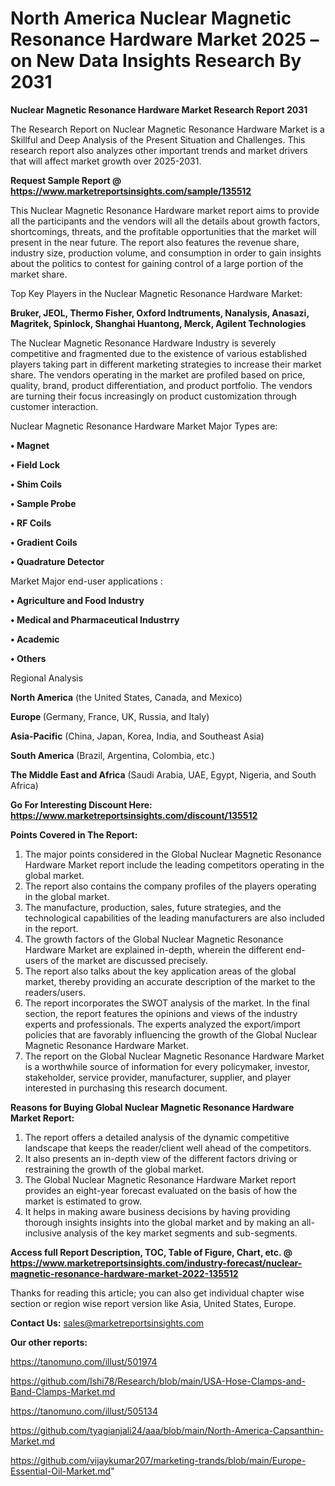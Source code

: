 # North America Nuclear Magnetic Resonance Hardware Market 2025 – on New Data Insights Research By 2031

<strong>Nuclear Magnetic Resonance Hardware Market Research Report 2031</strong>

The Research Report on Nuclear Magnetic Resonance Hardware Market is a Skillful and Deep Analysis of the Present Situation and Challenges. This research report also analyzes other important trends and market drivers that will affect market growth over 2025-2031.

<strong>Request Sample Report @ <a href=https://www.marketreportsinsights.com/sample/135512>https://www.marketreportsinsights.com/sample/135512</a></strong>

This Nuclear Magnetic Resonance Hardware market report aims to provide all the participants and the vendors will all the details about growth factors, shortcomings, threats, and the profitable opportunities that the market will present in the near future. The report also features the revenue share, industry size, production volume, and consumption in order to gain insights about the politics to contest for gaining control of a large portion of the market share.

Top Key Players in the Nuclear Magnetic Resonance Hardware Market:

<strong>Bruker, JEOL, Thermo Fisher, Oxford Indtruments, Nanalysis, Anasazi, Magritek, Spinlock, Shanghai Huantong, Merck, Agilent Technologies</strong>

The Nuclear Magnetic Resonance Hardware Industry is severely competitive and fragmented due to the existence of various established players taking part in different marketing strategies to increase their market share. The vendors operating in the market are profiled based on price, quality, brand, product differentiation, and product portfolio. The vendors are turning their focus increasingly on product customization through customer interaction.

Nuclear Magnetic Resonance Hardware Market Major Types are:

<strong>• Magnet

• Field Lock

• Shim Coils

• Sample Probe

• RF Coils

• Gradient Coils

• Quadrature Detector</strong>

Market Major end-user applications :

<strong>• Agriculture and Food Industry

• Medical and Pharmaceutical Industrry

• Academic

• Others</strong>

Regional Analysis

</u><strong><b>North America</b></strong> (the United States, Canada, and Mexico)

<strong><b>Europe </b></strong>(Germany, France, UK, Russia, and Italy)

<strong><b>Asia-Pacific</b></strong> (China, Japan, Korea, India, and Southeast Asia)

<strong><b>South America</b></strong> (Brazil, Argentina, Colombia, etc.)

<strong><b>The Middle East and Africa</b></strong> (Saudi Arabia, UAE, Egypt, Nigeria, and South Africa)

<strong>Go For Interesting Discount Here: <a href=https://www.marketreportsinsights.com/discount/135512>https://www.marketreportsinsights.com/discount/135512</a></strong>

<strong>Points Covered in The Report:</strong>
<ol>
  <li>The major points considered in the Global Nuclear Magnetic Resonance Hardware Market report include the leading competitors operating in the global market.</li>
  <li>The report also contains the company profiles of the players operating in the global market.</li>
  <li>The manufacture, production, sales, future strategies, and the technological capabilities of the leading manufacturers are also included in the report.</li>
  <li>The growth factors of the Global Nuclear Magnetic Resonance Hardware Market are explained in-depth, wherein the different end-users of the market are discussed precisely.</li>
  <li>The report also talks about the key application areas of the global market, thereby providing an accurate description of the market to the readers/users.</li>
  <li>The report incorporates the SWOT analysis of the market. In the final section, the report features the opinions and views of the industry experts and professionals. The experts analyzed the export/import policies that are favorably influencing the growth of the Global Nuclear Magnetic Resonance Hardware Market.</li>
  <li>The report on the Global Nuclear Magnetic Resonance Hardware Market is a worthwhile source of information for every policymaker, investor, stakeholder, service provider, manufacturer, supplier, and player interested in purchasing this research document.</li>
</ol>
<strong>Reasons for Buying Global Nuclear Magnetic Resonance Hardware Market Report:</strong>

<ol>
  <li>The report offers a detailed analysis of the dynamic competitive landscape that keeps the reader/client well ahead of the competitors.</li>
  <li>It also presents an in-depth view of the different factors driving or restraining the growth of the global market.</li>
  <li>The Global Nuclear Magnetic Resonance Hardware Market report provides an eight-year forecast evaluated on the basis of how the market is estimated to grow.</li>
  <li>It helps in making aware business decisions by having providing thorough insights insights into the global market and by making an all-inclusive analysis of the key market segments and sub-segments.</li>
</ol>
<strong>Access full Report Description, TOC, Table of Figure, Chart, etc. @ <a href=https://www.marketreportsinsights.com/industry-forecast/nuclear-magnetic-resonance-hardware-market-2022-135512>https://www.marketreportsinsights.com/industry-forecast/nuclear-magnetic-resonance-hardware-market-2022-135512</a></strong>


Thanks for reading this article; you can also get individual chapter wise section or region wise report version like Asia, United States, Europe.

<strong>Contact Us:</strong>
sales@marketreportsinsights.com

<strong>Our other reports:</strong>

<a href=https://tanomuno.com/illust/501974>https://tanomuno.com/illust/501974</a>

<a href=https://github.com/Ishi78/Research/blob/main/USA-Hose-Clamps-and-Band-Clamps-Market.md>https://github.com/Ishi78/Research/blob/main/USA-Hose-Clamps-and-Band-Clamps-Market.md</a>

<a href=https://tanomuno.com/illust/505134>https://tanomuno.com/illust/505134</a>

<a href=https://github.com/tyagianjali24/aaa/blob/main/North-America-Capsanthin-Market.md>https://github.com/tyagianjali24/aaa/blob/main/North-America-Capsanthin-Market.md</a>

<a href=https://github.com/vijaykumar207/marketing-trands/blob/main/Europe-Essential-Oil-Market.md>https://github.com/vijaykumar207/marketing-trands/blob/main/Europe-Essential-Oil-Market.md</a>"
